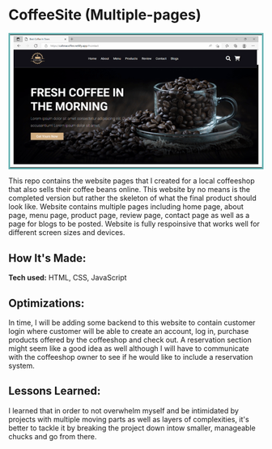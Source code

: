 # CoffeeSite (Multiple-pages)

<table bordercolor="#66b2b2">
  <tr>
    <td width="100%"  style="align:center;" valign="top">
       <img src="https://github.com/Kaitlyn-Li/CoffeeSite/blob/main/Project5%20-%20Coffee%20Shop/Output.gif.gif" alt="a output gif displaying the website" />
    </td>
  </tr>
    
</table>
This repo contains the website pages that I created for a local coffeeshop that also sells their coffee beans online. This website by no means is the completed version but rather the skeleton of what the final product should look like. Website contains multiple pages including home page, about page, menu page, product page, review page, contact page as well as a page for blogs to be posted. Website is fully respoinsive that works well for different screen sizes and devices. 

## How It's Made: 

**Tech used:** HTML, CSS, JavaScript

## Optimizations: 

In time, I will be adding some backend to this website to contain customer login where customer will be able to create an account, log in, purchase products offered by the coffeeshop and check out. A reservation section might seem like a good idea as well although I will have to communicate with the coffeeshop owner to see if he would like to include a reservation system. 

## Lessons Learned:

I learned that in order to not overwhelm myself and be intimidated by projects with multiple moving parts as well as layers of complexities, it's better to tackle it by breaking the project down intow smaller, manageable chucks and go from there. 

